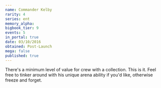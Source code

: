 ```yaml
---
name: Commander Kelby
rarity: 4
series: ent
memory_alpha:
bigbook_tier: 9
events: 5
in_portal: true
date: 03/10/2016
obtained: Post-Launch
mega: false
published: true
---
```


There's a minimum level of value for crew with a collection. This is it. Feel free to tinker around with his unique arena ability if you'd like, otherwise freeze and forget.
